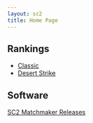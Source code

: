 ```yaml
---
layout: sc2
title: Home Page
---
```

## Rankings

* [Classic](classic/)
* [Desert Strike](Desert%20Strike/)

## Software

[SC2 Matchmaker Releases](https://github.com/dosimont/sc2_matchmaker/releases)